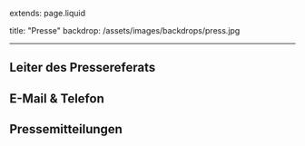 extends: page.liquid

title: "Presse"
backdrop: /assets/images/backdrops/press.jpg

---

## Leiter des Pressereferats

## E-Mail & Telefon

## Pressemitteilungen
